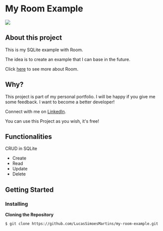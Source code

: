 # My Room Example

<img src="https://user-images.githubusercontent.com/25203907/71924846-8eca2f00-316e-11ea-8e4b-5b1a236643af.png"/>

## About this project

This is my SQLite example with Room.

The idea is to create an example that I can base in the future.

Click [here](https://developer.android.com/topic/libraries/architecture/room) to see more about Room.

## Why?

This project is part of my personal portfolio. I will be happy if you give me some feedback. I want to become a better developer!

Connect with me on [LinkedIn](https://br.linkedin.com/in/lucassimoesmartins).

You can use this Project as you wish, it's free!

## Functionalities

CRUD in SQLite

- Create
- Read
- Update
- Delete

## Getting Started

### Installing

**Cloning the Repository**

```
$ git clone https://github.com/LucasSimoesMartins/my-room-example.git
```
